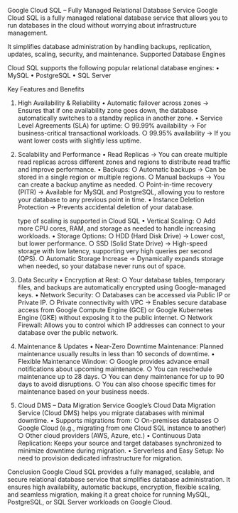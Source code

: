 Google Cloud SQL – Fully Managed Relational Database Service
Google Cloud SQL is a fully managed relational database service that allows you to run databases in the cloud without worrying about infrastructure management. 

It simplifies database administration by handling backups, replication, updates, scaling, security, and maintenance.
Supported Database Engines

Cloud SQL supports the following popular relational database engines:
	• MySQL
	• PostgreSQL
	• SQL Server

Key Features and Benefits
1. High Availability & Reliability
	• Automatic failover across zones → Ensures that if one availability zone goes down, 
	  the database automatically switches to a standby replica in another zone.
	• Service Level Agreements (SLA) for uptime: 
		○ 99.99% availability → For business-critical transactional workloads.
		○ 99.95% availability → If you want lower costs with slightly less uptime.
2. Scalability and Performance
	• Read Replicas → You can create multiple read replicas across different zones and regions to distribute read traffic and improve performance.
	• Backups: 
		○ Automatic backups → Can be stored in a single region or multiple regions.
		○ Manual backups → You can create a backup anytime as needed.
		○ Point-in-time recovery (PITR) → Available for MySQL and PostgreSQL, allowing you to restore your database to any previous point in time.
	• Instance Deletion Protection → Prevents accidental deletion of your database.

	type of scaling is supported in Cloud SQL
	• Vertical Scaling: 
		○ Add more CPU cores, RAM, and storage as needed to handle increasing workloads.
	• Storage Options: 
		○ HDD (Hard Disk Drive) → Lower cost, but lower performance.
		○ SSD (Solid State Drive) → High-speed storage with low latency, supporting very high queries per second (QPS).
		○ Automatic Storage Increase → Dynamically expands storage when needed, so your database never runs out of space.

3. Data Security
	• Encryption at Rest: 
		○ Your database tables, temporary files, and backups are automatically encrypted using Google-managed keys.
	• Network Security: 
		○ Databases can be accessed via Public IP or Private IP.
		○ Private connectivity with VPC → Enables secure database access from Google Compute Engine (GCE) or Google Kubernetes Engine (GKE) without exposing it to the public internet.
		○ Network Firewall: Allows you to control which IP addresses can connect to your database over the public network.

4. Maintenance & Updates
	• Near-Zero Downtime Maintenance: Planned maintenance usually results in less than 10 seconds of downtime.
	• Flexible Maintenance Window: 
		○ Google provides advance email notifications about upcoming maintenance.
		○ You can reschedule maintenance up to 28 days.
		○ You can deny maintenance for up to 90 days to avoid disruptions.
		○ You can also choose specific times for maintenance based on your business needs.

5. Cloud DMS – Data Migration Service
Google’s Cloud Data Migration Service (Cloud DMS) helps you migrate databases with minimal downtime.
	• Supports migrations from: 
		○ On-premises databases
		○ Google Cloud (e.g., migrating from one Cloud SQL instance to another)
		○ Other cloud providers (AWS, Azure, etc.)
	• Continuous Data Replication: Keeps your source and target databases synchronized to minimize downtime during migration.
	• Serverless and Easy Setup: No need to provision dedicated infrastructure for migration.

Conclusion
Google Cloud SQL provides a fully managed, scalable, and secure relational database service that simplifies database administration. It ensures high availability, automatic backups, encryption, flexible scaling, and seamless migration, making it a great choice for running MySQL, PostgreSQL, or SQL Server workloads on Google Cloud.
